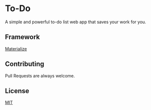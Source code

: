 # To-Do
A simple and powerful to-do list web app that saves your work for you.

## Framework
[Materialize](https://www.materializecss.com/)

## Contributing
Pull Requests are always welcome.

## License
[MIT](./LICENSE)